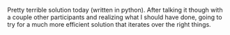 Pretty terrible solution today (written in python). After talking it though with a couple other participants and realizing what I should have done, going to try for a much more efficient solution that iterates over the right things.
